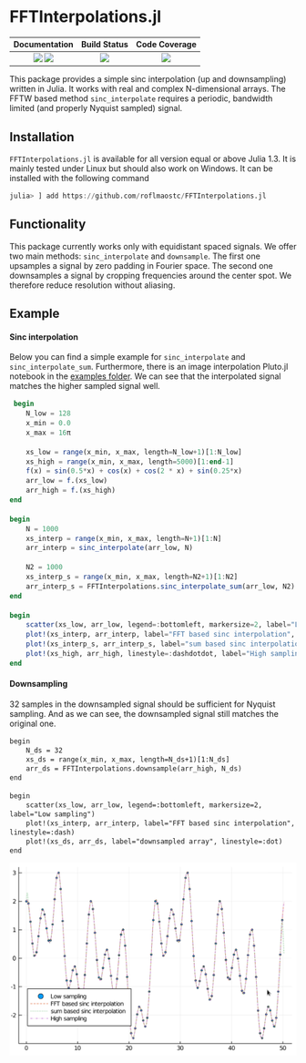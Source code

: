 # FFTInterpolations.jl

| **Documentation**                       | **Build Status**                          | **Code Coverage**               |
|:---------------------------------------:|:-----------------------------------------:|:-------------------------------:|
| [![][docs-stable-img]][docs-stable-url] [![][docs-dev-img]][docs-dev-url] | [![][CI-img]][CI-url] | [![][codecov-img]][codecov-url] |


This package provides a simple sinc interpolation (up and downsampling) written in Julia.
It works with real and complex N-dimensional arrays.
The FFTW based method `sinc_interpolate` requires a periodic, bandwidth limited (and properly Nyquist sampled) signal.

## Installation
`FFTInterpolations.jl` is available for all version equal or above Julia 1.3. It is mainly tested under Linux but should also work on Windows.
It can be installed with the following command

```julia
julia> ] add https://github.com/roflmaostc/FFTInterpolations.jl
```

## Functionality
This package currently works only with equidistant spaced signals. We offer two main methods: `sinc_interpolate` and `downsample`.
The first one upsamples a signal by zero padding in Fourier space.
The second one downsamples a signal by cropping frequencies around the center spot. We therefore reduce resolution without aliasing. 


## Example

#### Sinc interpolation
Below you can find a simple example for `sinc_interpolate` and `sinc_interpolate_sum`.
Furthermore, there is an image interpolation Pluto.jl notebook in the [examples folder](examples/).
We can see that the interpolated signal matches the higher sampled signal well.
```julia
 begin
	N_low = 128
	x_min = 0.0
	x_max = 16π
	
	xs_low = range(x_min, x_max, length=N_low+1)[1:N_low]
	xs_high = range(x_min, x_max, length=5000)[1:end-1]
	f(x) = sin(0.5*x) + cos(x) + cos(2 * x) + sin(0.25*x)
	arr_low = f.(xs_low)
	arr_high = f.(xs_high)
end

begin
	N = 1000
	xs_interp = range(x_min, x_max, length=N+1)[1:N]
	arr_interp = sinc_interpolate(arr_low, N)

	N2 = 1000
	xs_interp_s = range(x_min, x_max, length=N2+1)[1:N2]
	arr_interp_s = FFTInterpolations.sinc_interpolate_sum(arr_low, N2)
end

begin
	scatter(xs_low, arr_low, legend=:bottomleft, markersize=2, label="Low sampling")
	plot!(xs_interp, arr_interp, label="FFT based sinc interpolation", linestyle=:dash)
	plot!(xs_interp_s, arr_interp_s, label="sum based sinc interpolation", linestyle=:dot)
	plot!(xs_high, arr_high, linestyle=:dashdotdot, label="High sampling")
end
```
#### Downsampling
32 samples in the downsampled signal should be sufficient for Nyquist sampling.
And as we can see, the downsampled signal still matches the original one.

```
begin
	N_ds = 32
	xs_ds = range(x_min, x_max, length=N_ds+1)[1:N_ds]
	arr_ds = FFTInterpolations.downsample(arr_high, N_ds)
end

begin
	scatter(xs_low, arr_low, legend=:bottomleft, markersize=2, label="Low sampling")
	plot!(xs_interp, arr_interp, label="FFT based sinc interpolation", linestyle=:dash)
	plot!(xs_ds, arr_ds, label="downsampled array", linestyle=:dot)	
end
```


![](examples/plot.png)



[docs-dev-img]: https://img.shields.io/badge/docs-dev-pink.svg 
[docs-dev-url]: https://roflmaostc.github.io/FFTInterpolations.jl/dev/ 

[docs-stable-img]: https://img.shields.io/badge/docs-stable-darkgreen.svg 
[docs-stable-url]: https://roflmaostc.github.io/FFTInterpolations.jl/stable/

[CI-img]: https://github.com/roflmaostc/FFTInterpolations.jl/workflows/CI/badge.svg
[CI-url]: https://github.com/roflmaostc/FFTInterpolations.jl/actions?query=workflow%3ACI 

[codecov-img]: https://codecov.io/gh/roflmaostc/FFTInterpolations.jl/branch/main/graph/badge.svg
[codecov-url]: https://codecov.io/gh/roflmaostc/FFTInterpolations.jl

